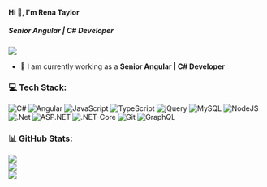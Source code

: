 #### Hi 👋, I'm Rena Taylor
##### **Senior Angular | C# Developer**

[![](https://visitcount.itsvg.in/api?id=renataylor824&icon=0&color=0)](https://visitcount.itsvg.in)

- 🔭 I am currently working as a **Senior Angular | C# Developer**


### 💻 Tech Stack:
![C#](https://img.shields.io/badge/c%23-%23239120.svg?style=flat&logo=c-sharp&logoColor=white) ![Angular](https://img.shields.io/badge/angular-%23DD0031.svg?style=flat&logo=angular&logoColor=white) ![JavaScript](https://img.shields.io/badge/javascript-%23323330.svg?style=flat&logo=javascript&logoColor=%23F7DF1E) ![TypeScript](https://img.shields.io/badge/typescript-%23007ACC.svg?style=flat&logo=typescript&logoColor=white) ![jQuery](https://img.shields.io/badge/jquery-%230769AD.svg?style=flat&logo=jquery&logoColor=white) ![MySQL](https://img.shields.io/badge/mysql-%2300f.svg?style=flat&logo=mysql&logoColor=white) ![NodeJS](https://img.shields.io/badge/node.js-6DA55F?style=flat&logo=node.js&logoColor=white) ![.Net](https://img.shields.io/badge/.NET-5C2D91?style=flat&logo=.net&logoColor=white) ![ASP.NET](https://img.shields.io/badge/-ASP.NET-%230170FE?style=flat&logo=ASP.NET&logoColor=white) ![.NET-Core](https://img.shields.io/badge/.NET-Core-7957D5?style=flat&logo=.NET-Core&logoColor=48289E) ![Git](https://img.shields.io/badge/git-%23F05033.svg?style=flat&logo=git&logoColor=white) ![GraphQL](https://img.shields.io/badge/-GraphQL-E10098?style=flat&logo=graphql&logoColor=white)

### 📊 GitHub Stats:
![](https://github-readme-stats.vercel.app/api?username=renataylor824&theme=radical&hide_border=false&include_all_commits=false&count_private=false)<br/>
![](https://github-readme-streak-stats.herokuapp.com/?user=renataylor824&theme=radical&hide_border=false)<br/>
![](https://github-readme-stats.vercel.app/api/top-langs/?username=renataylor824&theme=radical&hide_border=false&include_all_commits=false&count_private=false&layout=compact)


